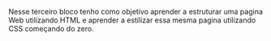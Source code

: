 Nesse terceiro bloco tenho como objetivo aprender a estruturar uma pagina Web utilizando HTML e aprender a estilizar essa mesma pagina utilizando CSS começando do zero.
